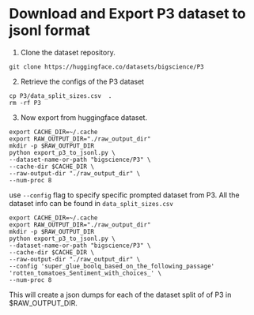 # Download and Export P3 dataset to jsonl format

1. Clone the dataset repository.

```
git clone https://huggingface.co/datasets/bigscience/P3
```

2. Retrieve the configs of the P3 dataset 

```
cp P3/data_split_sizes.csv  .
rm -rf P3
```

3. Now export from huggingface dataset.

```
export CACHE_DIR=~/.cache
export RAW_OUTPUT_DIR="./raw_output_dir"
mkdir -p $RAW_OUTPUT_DIR
python export_p3_to_jsonl.py \
--dataset-name-or-path "bigscience/P3" \
--cache-dir $CACHE_DIR \
--raw-output-dir "./raw_output_dir" \
--num-proc 8
```

use `--config` flag to specify specific prompted dataset from P3. All the dataset info can be found in `data_split_sizes.csv` 

```
export CACHE_DIR=~/.cache
export RAW_OUTPUT_DIR="./raw_output_dir"
mkdir -p $RAW_OUTPUT_DIR
python export_p3_to_jsonl.py \
--dataset-name-or-path "bigscience/P3" \
--cache-dir $CACHE_DIR \
--raw-output-dir "./raw_output_dir" \
--config 'super_glue_boolq_based_on_the_following_passage' 'rotten_tomatoes_Sentiment_with_choices_' \
--num-proc 8
```

This will create a json dumps for each of the dataset split of of P3 in $RAW_OUTPUT_DIR. 